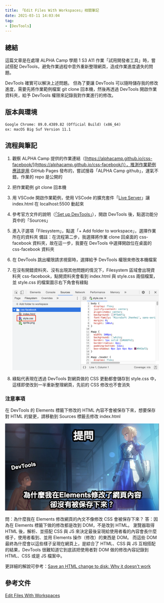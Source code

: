 ```yaml
---
title: 「Edit Files With Workspaces」相關筆記
date: 2021-03-11 14:03:04
tag:
- [DevTools]
---
```


## 總結

這篇文章是在處理 ALPHA Camp 學期 1 S3 A11 作業「試用開發者工具」時，嘗試搭配 DevTools，避免作業過程中意外重新整理網頁，造成作業進度遺失的問題。

DevTools 確實可以解決上述問題。
但為了要讓 DevTools 可以隨時儲存我的修改進度，需要先將作業範例檔案 git clone 回本機，然後再透過 DevTools 開啟作業資料夾，給予 DevTools 權限來記錄我對作業進行的修改。

## 版本與環境

```
Google Chrome: 89.0.4389.82 (Official Build) (x86_64)
ox: macOS Big Suf Version 11.1
```

## 流程與筆記

1. 觀察 ALPHA Camp 提供的作業連結（[https://alphacamp.github.io/css-facebook/](https://alphacamp.github.io/css-facebook/)），推測作業範例應該是用 GitHub Pages 發布的，嘗試搜尋「ALPHA Camp github」，運氣不錯，作業的 repo 是公開的
1. 把作業範例 git clone 回本機
1. 用 VSCode 開啟作業範例，使用 VSCode 的擴充套件「[Live Server](https://marketplace.visualstudio.com/items?itemName=ritwickdey.LiveServer)」讓 index.html 在 localhost:5500 動起來
1. 參考官方文件的說明（[「Set up DevTools」](https://developers.google.com/web/tools/chrome-devtools/workspaces#devtools)），開啟 DevTools 後，點選功能分頁中的「Sources」
1. 進入子選項「Filesystem」，點選「+ Add folder to workspace」，選擇作業所在的資料夾
   備註：在流程第二步，我選擇將作業 clone 回桌面的 css-facebook 資料夾，故在這一步，我要在 DevTools 中選擇開啟位在桌面的 css-facebook 資料夾
1. 在 DevTools 跳出權限請求視窗時，選擇給予 DevTools 權限來修改本機檔案
1. 在沒有開錯資料夾、沒有出現其他問題的情況下，Filesystem 區域會出現資料夾 css-facebook，點開資料夾會看到 index.html 與 style.css 兩個檔案，並 style.css 的檔案圖示右下角會有綠點

   ![demo](/2021/edit-files-with-workspaces/file-mapping-success.png)

1. 綠點代表現在透過 DevTools 對網頁做的 CSS 更動都會儲存到 style.css 中，這樣即使改到一半重新整理網頁，先前的 CSS 修改也不會消失

### 注意事項

在 DevTools 的 Elements 標籤下修改的 HTML 內容不會被保存下來，想要保存對 HTML 的變更，請移動到 Sources 標籤去修改 index.html

![demo](/2021/edit-files-with-workspaces/why-it-isnt-saved.png)

問：為什麼我在 Elements 修改網頁的內文不像修改 CSS 會被保存下來？
答：因為在 Elements 標籤下做的修改都是改到 DOM，不是改到 HTML。
瀏覽器取得 HTML 後，解析、並搭配 CSS 與 JS 來決定最後呈現給使用者看的內容會長什麼樣子，使用者看到、並用 Elements 操作（修改）的東西是 DOM。
而這些 DOM 最終為什麼會以這些樣子呈現在網頁上，是綜合了 HTML、CSS 與 JS 互相搭配的結果，DevTools 很難知道它到底該把使用者對 DOM 做的修改內容記錄到 HTML、CSS 或是 JS 檔案中。

更詳細的解說可參考：[Save an HTML change to disk: Why it doesn't work](https://developers.google.com/web/tools/chrome-devtools/workspaces#why)

## 參考文件

[Edit Files With Workspaces](https://developers.google.com/web/tools/chrome-devtools/workspaces)
